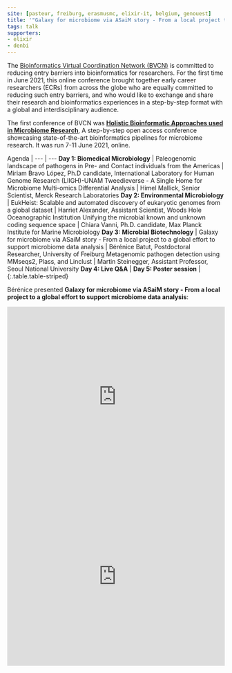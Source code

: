 ```yaml
---
site: [pasteur, freiburg, erasmusmc, elixir-it, belgium, genouest]
title: '"Galaxy for microbiome via ASaiM story - From a local project to a global effort to support microbiome data analysis" - Talk at Holistic Bioinformatic Approaches used in Microbiome Research'
tags: talk
supporters:
- elixir
- denbi
---
```


The [Bioinformatics Virtual Coordination Network (BVCN)](https://biovcnet.github.io/) is committed to reducing entry barriers into bioinformatics for researchers. For the first time in June 2021, this online conference brought together early career researchers (ECRs) from across the globe who are equally committed to reducing such entry barriers, and who would like to exchange and share their research and bioinformatics experiences in a step-by-step format with a global and interdisciplinary audience.

The first conference of BVCN was [**Holistic Bioinformatic Approaches used in Microbiome Research**](https://biovcnet.github.io/_pages/conference-2021/), A step-by-step open access conference showcasing state-of-the-art bioinformatics pipelines for microbiome research. It was run 7-11 June 2021, online.

Agenda |
--- | ---
**Day 1: Biomedical Microbiology** |
Paleogenomic landscape of pathogens in Pre- and Contact individuals from the Americas  | Miriam Bravo López, Ph.D candidate, International Laboratory for Human Genome Research (LIIGH)-UNAM
Tweedieverse - A Single Home for Microbiome Multi-omics Differential Analysis | Himel Mallick, Senior Scientist, Merck Research Laboratories
**Day 2: Environmental Microbiology** |
EukHeist: Scalable and automated discovery of eukaryotic genomes from a global dataset | Harriet Alexander, Assistant Scientist, Woods Hole Oceanographic Institution
Unifying the microbial known and unknown coding sequence space | Chiara Vanni, Ph.D. candidate, Max Planck Institute for Marine Microbiology
**Day 3: Microbial Biotechnology** |
Galaxy for microbiome via ASaiM story - From a local project to a global effort to support microbiome data analysis | Bérénice Batut, Postdoctoral Researcher, University of Freiburg
Metagenomic pathogen detection using MMseqs2, Plass, and Linclust | Martin Steinegger, Assistant Professor, Seoul National University
**Day 4: Live Q&A** |
**Day 5: Poster session** |
{:.table.table-striped}

Bérénice presented **Galaxy for microbiome via ASaiM story - From a local project to a global effort to support microbiome data analysis**:

<iframe width="100%" height="415" src="https://www.youtube.com/embed/Il84WUPVaxc" title="YouTube video player" frameborder="0" allow="accelerometer; autoplay; clipboard-write; encrypted-media; gyroscope; picture-in-picture" allowfullscreen></iframe>

<iframe width="100%" height="415" src="http://talks.bebatut.fr/2021/09_06_bvcn/#/" title="Slides for BVCN conference" frameborder="0" ></iframe>
